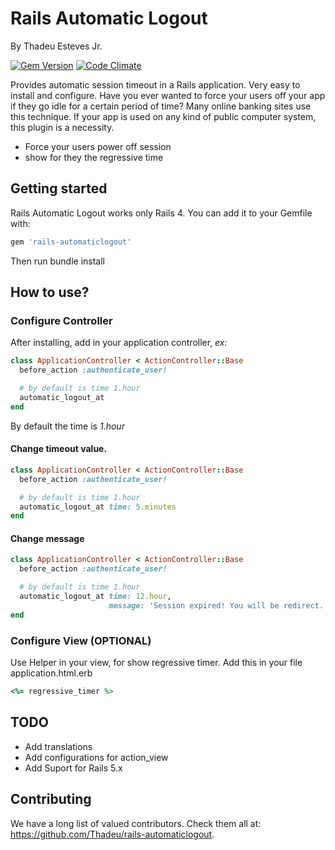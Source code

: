 # Rails Automatic Logout
By Thadeu Esteves Jr.

[![Gem Version](https://badge.fury.io/rb/rails-automaticlogout.png)](https://badge.fury.io/rb/rails-automaticlogout)
[![Code Climate](https://codeclimate.com/github/Thadeu/rails-automaticlogout/badges/gpa.svg)](https://codeclimate.com/github/Thadeu/rails-automaticlogout)

Provides automatic session timeout in a Rails application. Very easy to install and configure. Have you ever wanted to force your users off your app if they go idle for a certain period of time? Many online banking sites use this technique. If your app is used on any kind of public computer system, this plugin is a necessity.

* Force your users power off session
* show for they the regressive time

## Getting started

Rails Automatic Logout works only Rails 4. You can add it to your Gemfile with:

```ruby
gem 'rails-automaticlogout'
```

Then run bundle install

## How to use?

### Configure Controller

After installing, add in your application controller, _ex:_

```ruby
class ApplicationController < ActionController::Base
  before_action :authenticate_user!

  # by default is time 1.hour
  automatic_logout_at
end
```

By default the time is _1.hour_

#### Change timeout value.

```ruby
class ApplicationController < ActionController::Base
  before_action :authenticate_user!

  # by default is time 1.hour
  automatic_logout_at time: 5.minutes
end
```

#### Change message

```ruby
class ApplicationController < ActionController::Base
  before_action :authenticate_user!

  # by default is time 1.hour
  automatic_logout_at time: 12.hour,
                      message: 'Session expired! You will be redirect.'
end
```

### Configure View (OPTIONAL)

Use Helper in your view, for show regressive timer. Add this in your file application.html.erb

```ruby
<%= regressive_timer %>
```

## TODO
* Add translations
* Add configurations for action_view
* Add Suport for Rails 5.x


## Contributing

We have a long list of valued contributors. Check them all at: https://github.com/Thadeu/rails-automaticlogout.
